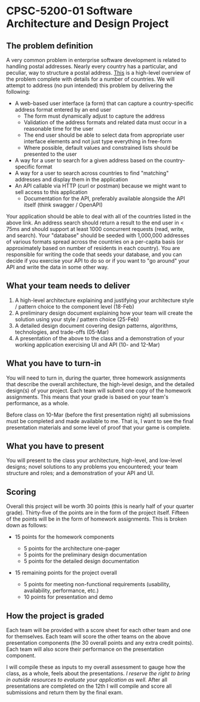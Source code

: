 # CPSC-5200-01 Software Architecture and Design Project

## The problem definition

A very common problem in enterprise software development is related to handling postal addresses. Nearly every country has a particular, and peculiar, way to structure a postal address. [This](http://www.bitboost.com/ref/international-address-formats.html#Formats) is a high-level overview of the problem complete with details for a number of countries. We will attempt to address (no pun intended) this problem by delivering the following:

- A web-based user interface (a form) that can capture a country-specific address format entered by an end user
  - The form must dynamically adjust to capture the address
  - Validation of the address formats and related data must occur in a reasonable time for the user
  - The end user should be able to select data from appropriate user interface elements and not just type everything in free-form
  - Where possible, default values and constrained lists should be presented to the user
- A way for a user to search for a given address based on the country-specific format
- A way for a user to search across countries to find "matching" addresses and display them in the application
- An API callable via HTTP (curl or postman) because we might want to sell access to this application
  - Documentation for the API, preferably available alongside the API itself (think swagger / OpenAPI)

Your application should be able to deal with all of the countries listed in the above link. An address search should return a result to the end user in < 75ms and should support at least 1000 concurrent requests (read, write, and search). Your "database" should be seeded with 1,000,000 addresses of various formats spread across the countries on a per-capita basis (or approximately based on number of residents in each country). You are responsible for writing the code that seeds your database, and you can decide if you exercise your API to do so or if you want to "go around" your API and write the data in some other way.

## What your team needs to deliver

1. A high-level architecture explaining and justifying your architecture style / pattern choice to the component level (18-Feb)
2. A preliminary design document explaining how your team will create the solution using your style / pattern choice (25-Feb)
3. A detailed design document covering design patterns, algorithms, technologies, and trade-offs (05-Mar)
4. A presentation of the above to the class and a demonstration of your working application exercising UI and API (10- and 12-Mar)

## What you have to turn-in

You will need to turn in, during the quarter, three homework assignments that describe the overall architecture, the high-level design, and the detailed design(s) of your project. Each team will submit one copy of the homework assignments. This means that your grade is based on your team's performance, as a whole.

Before class on 10-Mar (before the first presentation night) all submissions must be completed and made available to me. That is, I want to see the final presentation materials and some level of proof that your game is complete.

## What you have to present

You will present to the class your architecture, high-level, and low-level designs; novel solutions to any problems you encountered; your team structure and roles; and a demonstration of your API and UI.

## Scoring

Overall this project will be worth 30 points (this is nearly half of your quarter grade). Thirty-five of the points are in the form of the project itself. Fifteen of the points will be in the form of homework assignments. This is broken down as follows:

- 15 points for the homework components

  - 5 points for the architecture one-pager
  - 5 points for the preliminary design documentation
  - 5 points for the detailed design documentation

- 15 remaining points for the project overall
  - 5 points for meeting non-functional requirements (usability, availability, performance, etc.)
  - 10 points for presentation and demo

## How the project is graded

Each team will be provided with a score sheet for each other team and one for themselves. Each team will score the other teams on the above presentation components (the 30 overall points and any extra credit points). Each team will also score their performance on the presentation component.

I will compile these as inputs to my overall assessment to gauge how the class, as a whole, feels about the presentations. _I reserve the right to bring in outside resources to evaluate your application as well._ After all presentations are completed on the 12th I will compile and score all submissions and return them by the final exam.
